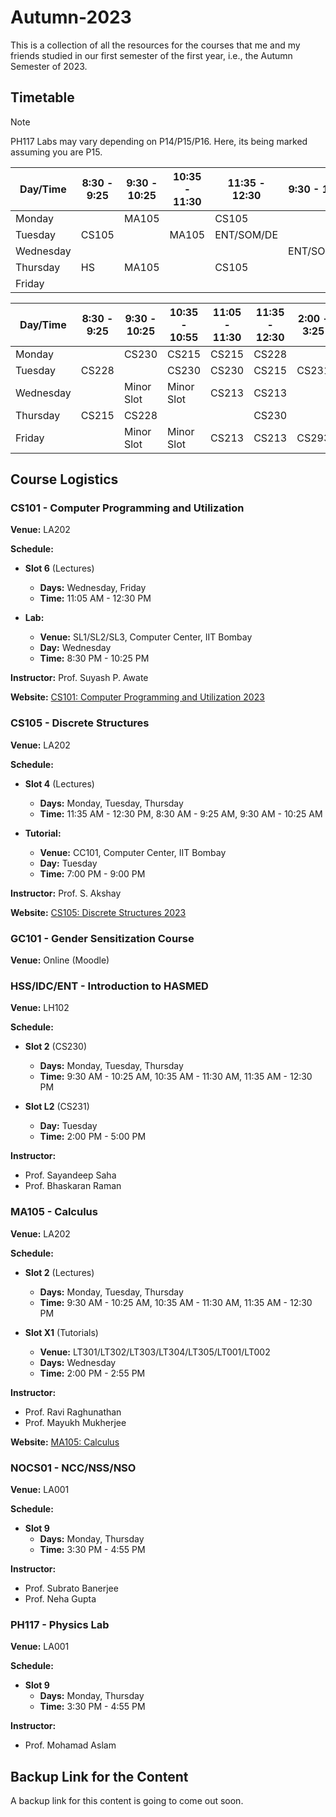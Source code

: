 # Autumn-2023

This is a collection of all the resources for the courses that me and my friends studied in our first semester of the first year, i.e., the Autumn Semester of 2023.

## Timetable

> [!NOTE]  
> PH117 Labs may vary depending on P14/P15/P16. Here, its being marked assuming you are P15.

| Day/Time  | 8:30 - 9:25 | 9:30 - 10:25  | 10:35 - 11:30 | 11:35 - 12:30  | 9:30 - 10:55 | 11:05 - 12:30  | 2:00 - 5:00 | 2:00 - 2:55  | 3:00 - 3:55 | 4:00 - 4:55
| ------------- | ------------- | ------------- | ------------- | ------------- | ------------- | ------------- | ------------- | ------------- | ------------- | ------------- |
| Monday |   | MA105 |   | CS105 |   |   |   |   |   |   |
| Tuesday | CS105 |   | MA105 | ENT/SOM/DE |   |   |   |   |   |   |
| Wednesday |   |   |   |   | ENT/SOM/DE | CS101 |   |   |   | HS |
| Thursday | HS | MA105 |   | CS105 |   |   | PH117 |   |   |   |
| Friday |   |   |   |   |   | CS101 |   |   |   |   |

| Day/Time  | 8:30 - 9:25 | 9:30 - 10:25  | 10:35 - 10:55 | 11:05 - 11:30  | 11:35 - 12:30 | 2:00 - 3:25  | 3:30 - 4:55 |
| ------------- | ------------- | ------------- | ------------- | ------------- | ------------- | ------------- | ------------- |
| Monday |   | CS230 | CS215 | CS215 | CS228 |   | EC101 |
| Tuesday | CS228 |   | CS230 | CS230 | CS215 | CS231 | CS231 |
| Wednesday |   | Minor Slot | Minor Slot | CS213 | CS213 |   |   |
| Thursday | CS215 | CS228 |   |   | CS230 |   | EC101 |
| Friday |   | Minor Slot | Minor Slot | CS213 | CS213 | CS293 | CS293 |

## Course Logistics

### CS101 - Computer Programming and Utilization

**Venue:** LA202

**Schedule:**

- **Slot 6** (Lectures)
  - **Days:** Wednesday, Friday
  - **Time:** 11:05 AM - 12:30 PM

- **Lab:**
  - **Venue:** SL1/SL2/SL3, Computer Center, IIT Bombay
  - **Day:** Wednesday
  - **Time:** 8:30 PM - 10:25 PM
 
**Instructor:** Prof. Suyash P. Awate

**Website:** [CS101: Computer Programming and Utilization 2023](https://www.cse.iitb.ac.in/~cs101/2023.1/index.html)

### CS105 - Discrete Structures

**Venue:** LA202

**Schedule:**

- **Slot 4** (Lectures)
  - **Days:** Monday, Tuesday, Thursday
  - **Time:** 11:35 AM - 12:30 PM, 8:30 AM - 9:25 AM, 9:30 AM - 10:25 AM
 
- **Tutorial:**
  - **Venue:** CC101, Computer Center, IIT Bombay
  - **Day:** Tuesday
  - **Time:** 7:00 PM - 9:00 PM
 
**Instructor:** Prof. S. Akshay

**Website:** [CS105: Discrete Structures 2023](https://www.cse.iitb.ac.in/~akshayss/courses/cs105-2023/cs105-2023.html)

### GC101 - Gender Sensitization Course

**Venue:** Online (Moodle)



### HSS/IDC/ENT - Introduction to HASMED

**Venue:** LH102

**Schedule:**

- **Slot 2** (CS230)
  - **Days:** Monday, Tuesday, Thursday
  - **Time:** 9:30 AM - 10:25 AM, 10:35 AM - 11:30 AM, 11:35 AM - 12:30 PM

- **Slot L2** (CS231)
  - **Day:** Tuesday
  - **Time:** 2:00 PM - 5:00 PM
 
**Instructor:**
  - Prof. Sayandeep Saha
  - Prof. Bhaskaran Raman

### MA105 - Calculus

**Venue:** LA202

**Schedule:**

- **Slot 2** (Lectures)
  - **Days:** Monday, Tuesday, Thursday
  - **Time:** 9:30 AM - 10:25 AM, 10:35 AM - 11:30 AM, 11:35 AM - 12:30 PM

- **Slot X1** (Tutorials)
  - **Venue:** LT301/LT302/LT303/LT304/LT305/LT001/LT002
  - **Days:** Wednesday
  - **Time:** 2:00 PM - 2:55 PM

**Instructor:**
  - Prof. Ravi Raghunathan
  - Prof. Mayukh Mukherjee

**Website:** [MA105: Calculus](https://www.math.iitb.ac.in/~srg/courses/autumn2019/MA105-D1/index.html)

### NOCS01 - NCC/NSS/NSO

**Venue:** LA001

**Schedule:**

- **Slot 9**
  - **Days:** Monday, Thursday
  - **Time:** 3:30 PM - 4:55 PM
 
**Instructor:**
  - Prof. Subrato Banerjee
  - Prof. Neha Gupta

### PH117 - Physics Lab

**Venue:** LA001

**Schedule:**

- **Slot 9**
  - **Days:** Monday, Thursday
  - **Time:** 3:30 PM - 4:55 PM
 
**Instructor:**
  - Prof. Mohamad Aslam

## Backup Link for the Content

A backup link for this content is going to come out soon.


